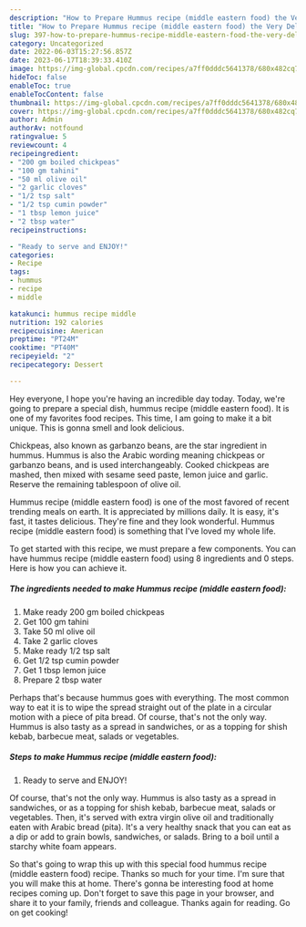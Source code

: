 ```yaml
---
description: "How to Prepare Hummus recipe (middle eastern food) the Very Delicious"
title: "How to Prepare Hummus recipe (middle eastern food) the Very Delicious"
slug: 397-how-to-prepare-hummus-recipe-middle-eastern-food-the-very-delicious
category: Uncategorized
date: 2022-06-03T15:27:56.857Z
date: 2023-06-17T18:39:33.410Z
image: https://img-global.cpcdn.com/recipes/a7ff0dddc5641378/680x482cq70/hummus-recipe-middle-eastern-food-recipe-main-photo.jpg
hideToc: false
enableToc: true
enableTocContent: false
thumbnail: https://img-global.cpcdn.com/recipes/a7ff0dddc5641378/680x482cq70/hummus-recipe-middle-eastern-food-recipe-main-photo.jpg
cover: https://img-global.cpcdn.com/recipes/a7ff0dddc5641378/680x482cq70/hummus-recipe-middle-eastern-food-recipe-main-photo.jpg
author: Admin
authorAv: notfound
ratingvalue: 5
reviewcount: 4
recipeingredient:
- "200 gm boiled chickpeas"
- "100 gm tahini"
- "50 ml olive oil"
- "2 garlic cloves"
- "1/2 tsp salt"
- "1/2 tsp cumin powder"
- "1 tbsp lemon juice"
- "2 tbsp water"
recipeinstructions:

- "Ready to serve and ENJOY!"
categories:
- Recipe
tags:
- hummus
- recipe
- middle

katakunci: hummus recipe middle 
nutrition: 192 calories
recipecuisine: American
preptime: "PT24M"
cooktime: "PT40M"
recipeyield: "2"
recipecategory: Dessert

---
```



Hey everyone, I hope you're having an incredible day today. Today, we're going to prepare a special dish, hummus recipe (middle eastern food). It is one of my favorites food recipes. This time, I am going to make it a bit unique. This is gonna smell and look delicious.

Chickpeas, also known as garbanzo beans, are the star ingredient in hummus. Hummus is also the Arabic wording meaning chickpeas or garbanzo beans, and is used interchangeably. Cooked chickpeas are mashed, then mixed with sesame seed paste, lemon juice and garlic. Reserve the remaining tablespoon of olive oil.

Hummus recipe (middle eastern food) is one of the most favored of recent trending meals on earth. It is appreciated by millions daily. It is easy, it's fast, it tastes delicious. They're fine and they look wonderful. Hummus recipe (middle eastern food) is something that I've loved my whole life.


To get started with this recipe, we must prepare a few components. You can have hummus recipe (middle eastern food) using 8 ingredients and 0 steps. Here is how you can achieve it.

<!--inarticleads1-->

##### The ingredients needed to make Hummus recipe (middle eastern food):

1. Make ready 200 gm boiled chickpeas
1. Get 100 gm tahini
1. Take 50 ml olive oil
1. Take 2 garlic cloves
1. Make ready 1/2 tsp salt
1. Get 1/2 tsp cumin powder
1. Get 1 tbsp lemon juice
1. Prepare 2 tbsp water


Perhaps that&#39;s because hummus goes with everything. The most common way to eat it is to wipe the spread straight out of the plate in a circular motion with a piece of pita bread. Of course, that&#39;s not the only way. Hummus is also tasty as a spread in sandwiches, or as a topping for shish kebab, barbecue meat, salads or vegetables. 

<!--inarticleads2-->

##### Steps to make Hummus recipe (middle eastern food):


1. Ready to serve and ENJOY!

Of course, that&#39;s not the only way. Hummus is also tasty as a spread in sandwiches, or as a topping for shish kebab, barbecue meat, salads or vegetables. Then, it&#39;s served with extra virgin olive oil and traditionally eaten with Arabic bread (pita). It&#39;s a very healthy snack that you can eat as a dip or add to grain bowls, sandwiches, or salads. Bring to a boil until a starchy white foam appears. 

So that's going to wrap this up with this special food hummus recipe (middle eastern food) recipe. Thanks so much for your time. I'm sure that you will make this at home. There's gonna be interesting food at home recipes coming up. Don't forget to save this page in your browser, and share it to your family, friends and colleague. Thanks again for reading. Go on get cooking!
